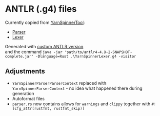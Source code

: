 # ANTLR (.g4) files

Currently copied from [YarnSpinnerTool](https://github.com/YarnSpinnerTool/YarnSpinner/tree/v2.3.0/YarnSpinner.Compiler):
* [Parser](https://raw.githubusercontent.com/YarnSpinnerTool/YarnSpinner/v2.3.0/YarnSpinner.Compiler/YarnSpinnerParser.g4)
* [Lexer](https://raw.githubusercontent.com/YarnSpinnerTool/YarnSpinner/v2.3.0/YarnSpinner.Compiler/YarnSpinnerLexer.g4)

Generated with [custom ANTLR version](https://github.com/rrevenantt/antlr4rust/releases/tag/antlr4-4.8-2-Rust0.3.0-beta) \
and the command `java -jar "path/to/antlr4-4.8-2-SNAPSHOT-complete.jar" -Dlanguage=Rust .\YarnSpinnerLexer.g4 -visitor`

## Adjustments
* `YarnSpinnerParserParserContext` replaced with `YarnSpinnerParserContext` - no idea what happened there during generation
* Autoformat files
* `parser.rs` now contains allows for `warnings` and `clippy` together with `#![cfg_attr(rustfmt, rustfmt_skip)]`